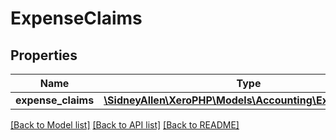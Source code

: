# ExpenseClaims

## Properties
Name | Type | Description | Notes
------------ | ------------- | ------------- | -------------
**expense_claims** | [**\SidneyAllen\XeroPHP\Models\Accounting\ExpenseClaim[]**](ExpenseClaim.md) |  | [optional] 

[[Back to Model list]](../README.md#documentation-for-models) [[Back to API list]](../README.md#documentation-for-api-endpoints) [[Back to README]](../README.md)


